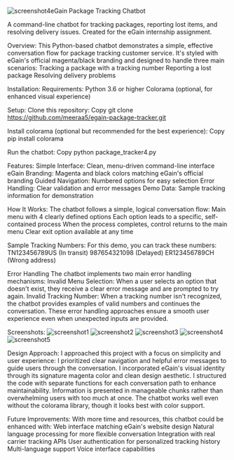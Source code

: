 ![screenshot4](https://github.com/user-attachments/assets/ebfa5c7a-d4fb-409c-9236-6bd493e9e381)eGain Package Tracking Chatbot

A command-line chatbot for tracking packages, reporting lost items, and resolving delivery issues. Created for the eGain internship assignment.


Overview:
This Python-based chatbot demonstrates a simple, effective conversation flow for package tracking customer service. It's styled with eGain's official magenta/black branding and designed to handle three main scenarios:
Tracking a package with a tracking number
Reporting a lost package
Resolving delivery problems

Installation:
Requirements:
Python 3.6 or higher
Colorama (optional, for enhanced visual experience)

Setup:
Clone this repository:
Copy git clone https://github.com/meeraa5/egain-package-tracker.git

Install colorama (optional but recommended for the best experience):
Copy pip install colorama

Run the chatbot:
Copy python package_tracker4.py


Features:
Simple Interface: Clean, menu-driven command-line interface
eGain Branding: Magenta and black colors matching eGain's official branding
Guided Navigation: Numbered options for easy selection
Error Handling: Clear validation and error messages
Demo Data: Sample tracking information for demonstration


How It Works:
The chatbot follows a simple, logical conversation flow:
Main menu with 4 clearly defined options
Each option leads to a specific, self-contained process
When the process completes, control returns to the main menu
Clear exit option available at any time


Sample Tracking Numbers:
For this demo, you can track these numbers:
TN123456789US (In transit)
987654321098 (Delayed)
ER123456789CH (Wrong address)


Error Handling
The chatbot implements two main error handling mechanisms:
Invalid Menu Selection: When a user selects an option that doesn't exist, they receive a clear error message and are prompted to try again.
Invalid Tracking Number: When a tracking number isn't recognized, the chatbot provides examples of valid numbers and continues the conversation.
These error handling approaches ensure a smooth user experience even when unexpected inputs are provided.

Screenshots:
![screenshot1](https://github.com/user-attachments/assets/1dda840d-037a-4d92-81b5-f8477f42d548)
![screenshot2](https://github.com/user-attachments/assets/bc6fd354-1b77-4700-baae-e70e6eb42234)
![screenshot3](https://github.com/user-attachments/assets/b0fc2150-2113-4e1e-af35-716db2309b84)
![screenshot4](https://github.com/user-attachments/assets/dc64dd7f-2085-459f-8396-4beb2cd63b83)
![screenshot5](https://github.com/user-attachments/assets/6306ad22-dfa2-4c7b-958b-5e2bcc82ad15)


Design Approach:
I approached this project with a focus on simplicity and user experience:
I prioritized clear navigation and helpful error messages to guide users through the conversation.
I incorporated eGain's visual identity through its signature magenta color and clean design aesthetic.
I structured the code with separate functions for each conversation path to enhance maintainability.
Information is presented in manageable chunks rather than overwhelming users with too much at once.
The chatbot works well even without the colorama library, though it looks best with color support.


Future Improvements:
With more time and resources, this chatbot could be enhanced with:
Web interface matching eGain's website design
Natural language processing for more flexible conversation
Integration with real carrier tracking APIs
User authentication for personalized tracking history
Multi-language support
Voice interface capabilities
